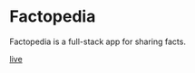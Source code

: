 # Factopedia

Factopedia is a full-stack app for sharing facts.

[live](https://fact0pedia.netlify.app)
